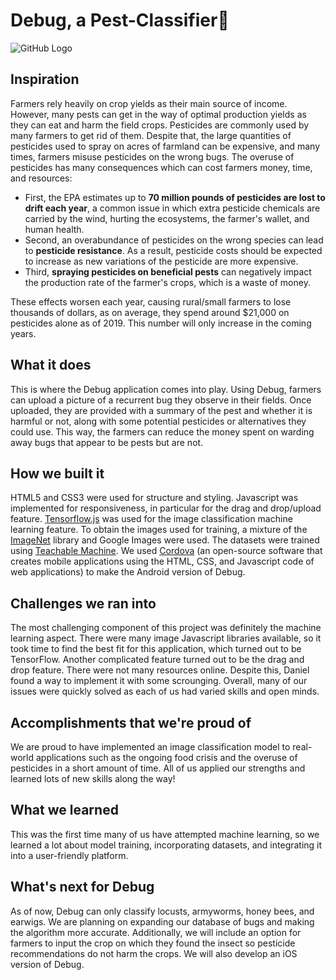 # Debug, a Pest-Classifier🐞
![GitHub Logo](img/DebugLogo.png)
## Inspiration
Farmers rely heavily on crop yields as their main source of income. However, many pests can get in the way of optimal production yields as they can eat and harm the field crops. Pesticides are commonly used by many farmers to get rid of them. Despite that, the large quantities of pesticides used to spray on acres of farmland can be expensive, and many times, farmers misuse pesticides on the wrong bugs. The overuse of pesticides has many consequences which can cost farmers money, time, and resources:

- First, the EPA estimates up to **70 million pounds of pesticides are lost to drift each year**, a common issue in which extra pesticide chemicals are carried by the wind, hurting the ecosystems, the farmer's wallet, and human health.
- Second, an overabundance of pesticides on the wrong species can lead to **pesticide resistance**. As a result, pesticide costs should be expected to increase as new variations of the pesticide are more expensive. 
- Third, **spraying pesticides on beneficial pests** can negatively impact the production rate of the farmer's crops, which is a waste of money. 

These effects worsen each year, causing rural/small farmers to lose thousands of dollars, as on average, they spend around $21,000 on pesticides alone as of 2019. This number will only increase in the coming years. 

## What it does
This is where the Debug application comes into play. Using Debug, farmers can upload a picture of a recurrent bug they observe in their fields. Once uploaded, they are provided with a summary of the pest and whether it is harmful or not, along with some potential pesticides or alternatives they could use. This way, the farmers can reduce the money spent on warding away bugs that appear to be pests but are not. 

## How we built it
HTML5 and CSS3 were used for structure and styling. Javascript was implemented for responsiveness, in particular for the drag and drop/upload feature. [Tensorflow.js](https://www.tensorflow.org/js) was used for the image classification machine learning feature. To obtain the images used for training, a mixture of the [ImageNet](http://www.image-net.org/index) library and Google Images were used. The datasets were trained using [Teachable Machine](https://teachablemachine.withgoogle.com/). We used [Cordova](https://cordova.apache.org) (an open-source software that creates mobile applications using the HTML, CSS, and Javascript code of web applications) to make the Android version of Debug. 

## Challenges we ran into
The most challenging component of this project was definitely the machine learning aspect. There were many image Javascript libraries available, so it took time to find the best fit for this application, which turned out to be TensorFlow. Another complicated feature turned out to be the drag and drop feature. There were not many resources online. Despite this, Daniel found a way to implement it with some scrounging. Overall, many of our issues were quickly solved as each of us had varied skills and open minds. 

## Accomplishments that we're proud of
We are proud to have implemented an image classification model to real-world applications such as the ongoing food crisis and the overuse of pesticides in a short amount of time. All of us applied our strengths and learned lots of new skills along the way!

## What we learned
This was the first time many of us have attempted machine learning, so we learned a lot about model training, incorporating datasets, and integrating it into a user-friendly platform. 

## What's next for Debug
As of now, Debug can only classify locusts, armyworms, honey bees, and earwigs. We are planning on expanding our database of bugs and making the algorithm more accurate. 
Additionally, we will include an option for farmers to input the crop on which they found the insect so pesticide recommendations do not harm the crops.
We will also develop an iOS version of Debug. 
 

